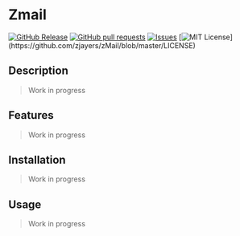 # Zmail
[![GitHub Release](https://img.shields.io/github/release/zjayers/zMail.svg?style=flat)](https://github.com/zjayers/zMail/releases)
[![GitHub pull requests](https://img.shields.io/github/issues-pr/zjayers/zMail.svg?style=flat)](https://github.com/zjayers/zMail/pulls)
[![Issues](https://img.shields.io/github/issues-raw/zjayers/zMail.svg?maxAge=25000)](https://github.com/zjayers/zMail/issues)
[![MIT License](https://img.shields.io/apm/l/atomic-ui.svg?)](https://github.com/zjayers/zMail/blob/master/LICENSE)

## Description

> Work in progress

## Features

> Work in progress

## Installation

> Work in progress

## Usage

> Work in progress
